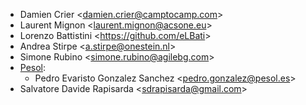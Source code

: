 - Damien Crier \<<damien.crier@camptocamp.com>\>
- Laurent Mignon \<<laurent.mignon@acsone.eu>\>
- Lorenzo Battistini \<<https://github.com/eLBati>\>
- Andrea Stirpe \<<a.stirpe@onestein.nl>\>
- Simone Rubino \<<simone.rubino@agilebg.com>\>
- [Pesol](https://www.pesol.es):
  - Pedro Evaristo Gonzalez Sanchez \<<pedro.gonzalez@pesol.es>\>
- Salvatore Davide Rapisarda \<<sdrapisarda@gmail.com>\>